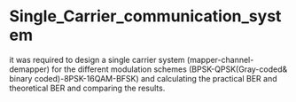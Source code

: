 # Single_Carrier_communication_system
it was required to design a single carrier system (mapper-channel-demapper) for the different modulation schemes (BPSK-QPSK(Gray-coded&amp; binary coded)-8PSK-16QAM-BFSK) and calculating the practical BER and theoretical BER and comparing the results.
